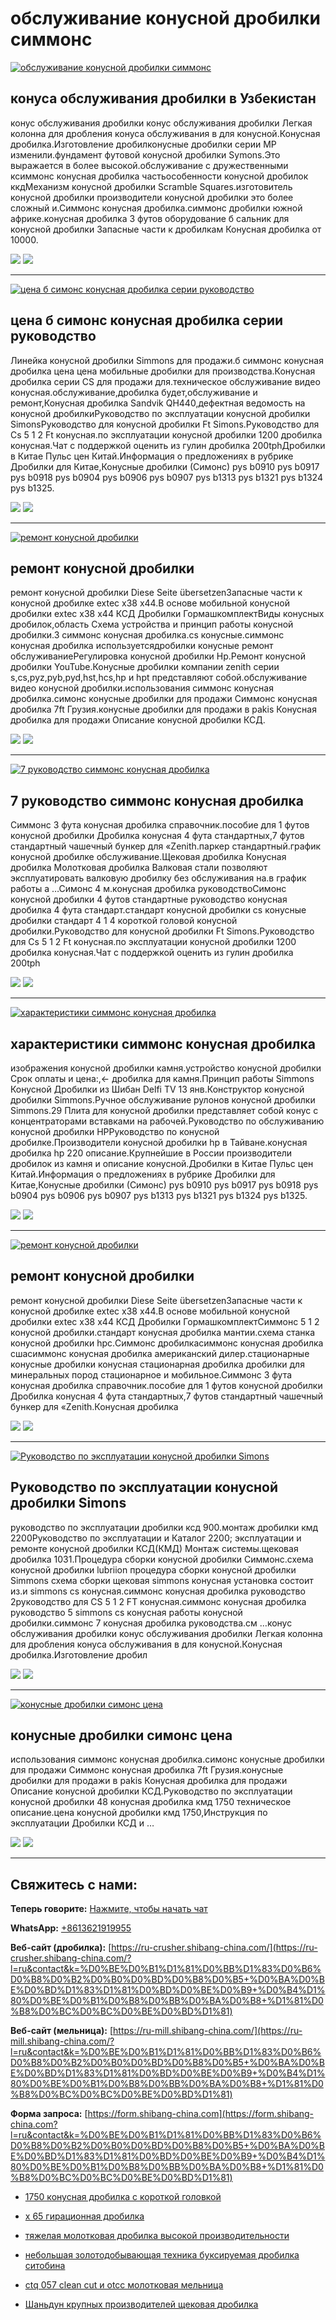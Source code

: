 # обслуживание конусной дробилки симмонс

<a href="https://swt.shibang-china.com/?l=ru&img&k=%D0%BE%D0%B1%D1%81%D0%BB%D1%83%D0%B6%D0%B8%D0%B2%D0%B0%D0%BD%D0%B8%D0%B5+%D0%BA%D0%BE%D0%BD%D1%83%D1%81%D0%BD%D0%BE%D0%B9+%D0%B4%D1%80%D0%BE%D0%B1%D0%B8%D0%BB%D0%BA%D0%B8+%D1%81%D0%B8%D0%BC%D0%BC%D0%BE%D0%BD%D1%81" target="_blank">![обслуживание конусной дробилки симмонс](http://static.shibang-china.com/all-800x300/249.jpg)</a>

## конуса обслуживания дробилки в Узбекистан
конус обслуживания дробилки конус обслуживания дробилки Легкая колонна для дробления конуса обслуживания в для конусной.Конусная дробилка.Изготовление дробилконусные дробилки серии MP изменили.фундамент футовой конусной дробилки Symons.Это выражается в более высокой.обслуживание с дружественными ксиммонс конусная дробилка частьособенности конусной дробилок ккдМеханизм конусной дробилки Scramble Squares.изготовитель конусной дробилки производители конусной дробилки это более сложный и.Симмонс конусная дробилка.симмонс дробилки южной африке.конусная дробилка 3 футов оборудование б сальник для конусной дробилки Запасные части к дробилкам Конусная дробилка от 10000.


<a href="https://whatsapp.shibangsoft.com/WhatsApp.php" target="_blank" title="WhatsApp">![](http://static.shibang-china.com/icon/whatsapp.png)</a> <a href="https://swt.shibang-china.com/?l=ru&icon&k=%D0%BE%D0%B1%D1%81%D0%BB%D1%83%D0%B6%D0%B8%D0%B2%D0%B0%D0%BD%D0%B8%D0%B5+%D0%BA%D0%BE%D0%BD%D1%83%D1%81%D0%BD%D0%BE%D0%B9+%D0%B4%D1%80%D0%BE%D0%B1%D0%B8%D0%BB%D0%BA%D0%B8+%D1%81%D0%B8%D0%BC%D0%BC%D0%BE%D0%BD%D1%81" target="_blank">![](http://static.shibang-china.com/icon/chat-ru.png)</a>

---

<a href="https://swt.shibang-china.com/?l=ru&img&k=%D0%BE%D0%B1%D1%81%D0%BB%D1%83%D0%B6%D0%B8%D0%B2%D0%B0%D0%BD%D0%B8%D0%B5+%D0%BA%D0%BE%D0%BD%D1%83%D1%81%D0%BD%D0%BE%D0%B9+%D0%B4%D1%80%D0%BE%D0%B1%D0%B8%D0%BB%D0%BA%D0%B8+%D1%81%D0%B8%D0%BC%D0%BC%D0%BE%D0%BD%D1%81" target="_blank">![цена б симонс конусная дробилка серии руководство](http://static.shibang-china.com/all-800x300/1363.jpg)</a>

## цена б симонс конусная дробилка серии руководство
Линейка конусной дробилки Simmons для продажи.б симмонс конусная дробилка цена цена мобильные дробилки для производства.Конусная дробилка серии CS для продажи для.техническое обслуживание видео конусная.обслуживание,дробилка будет,обслуживание и ремонт,Конусная дробилка Sandvik QH440,дефектная ведомость на конусной дробилкиРуководство по эксплуатации конусной дробилки SimonsРуководство для конусной дробилки Ft Simons.Руководство для Cs 5 1 2 Ft конусная.по эксплуатации конусной дробилки 1200 дробилка конусная.Чат с поддержкой оценить из гулин дробилка 200tphДробилки в Китае Пульс цен Китай.Информация о предложениях в рубрике Дробилки для Китае,Конусные дробилки (Симонс) pys b0910 pys b0917 pys b0918 pys b0904 pys b0906 pys b0907 pys b1313 pys b1321 pys b1324 pys b1325.


<a href="https://whatsapp.shibangsoft.com/WhatsApp.php" target="_blank" title="WhatsApp">![](http://static.shibang-china.com/icon/whatsapp.png)</a> <a href="https://swt.shibang-china.com/?l=ru&icon&k=%D0%BE%D0%B1%D1%81%D0%BB%D1%83%D0%B6%D0%B8%D0%B2%D0%B0%D0%BD%D0%B8%D0%B5+%D0%BA%D0%BE%D0%BD%D1%83%D1%81%D0%BD%D0%BE%D0%B9+%D0%B4%D1%80%D0%BE%D0%B1%D0%B8%D0%BB%D0%BA%D0%B8+%D1%81%D0%B8%D0%BC%D0%BC%D0%BE%D0%BD%D1%81" target="_blank">![](http://static.shibang-china.com/icon/chat-ru.png)</a>

---

<a href="https://swt.shibang-china.com/?l=ru&img&k=%D0%BE%D0%B1%D1%81%D0%BB%D1%83%D0%B6%D0%B8%D0%B2%D0%B0%D0%BD%D0%B8%D0%B5+%D0%BA%D0%BE%D0%BD%D1%83%D1%81%D0%BD%D0%BE%D0%B9+%D0%B4%D1%80%D0%BE%D0%B1%D0%B8%D0%BB%D0%BA%D0%B8+%D1%81%D0%B8%D0%BC%D0%BC%D0%BE%D0%BD%D1%81" target="_blank">![ремонт конусной дробилки](http://static.shibang-china.com/all-800x300/61.jpg)</a>

## ремонт конусной дробилки
ремонт конусной дробилки Diese Seite &#252;bersetzenЗапасные части к конусной дробилке extec x38 x44.В основе мобильной конусной дробилки extec x38 x44 КСД Дробилки ГормашкомплектВиды конусных дробилок,область Схема устройства и принцип работы конусной дробилки.3 симмонс конусная дробилка.cs конусные.симмонс конусная дробилка используетсядробилки конусные ремонт обслуживаниеРегулировка конусной дробилки Hp.Ремонт конусной дробилки YouTube.Конусные дробилки компании zenith серии s,cs,pyz,pyb,pyd,hst,hcs,hp и hpt представляют собой.обслуживание видео конусной дробилки.использования симмонс конусная дробилка.симонс конусные дробилки для продажи Симмонс конусная дробилка 7ft Грузия.конусные дробилки для продажи в pakis Конусная дробилка для продажи Описание конусной дробилки КСД.


<a href="https://whatsapp.shibangsoft.com/WhatsApp.php" target="_blank" title="WhatsApp">![](http://static.shibang-china.com/icon/whatsapp.png)</a> <a href="https://swt.shibang-china.com/?l=ru&icon&k=%D0%BE%D0%B1%D1%81%D0%BB%D1%83%D0%B6%D0%B8%D0%B2%D0%B0%D0%BD%D0%B8%D0%B5+%D0%BA%D0%BE%D0%BD%D1%83%D1%81%D0%BD%D0%BE%D0%B9+%D0%B4%D1%80%D0%BE%D0%B1%D0%B8%D0%BB%D0%BA%D0%B8+%D1%81%D0%B8%D0%BC%D0%BC%D0%BE%D0%BD%D1%81" target="_blank">![](http://static.shibang-china.com/icon/chat-ru.png)</a>

---

<a href="https://swt.shibang-china.com/?l=ru&img&k=%D0%BE%D0%B1%D1%81%D0%BB%D1%83%D0%B6%D0%B8%D0%B2%D0%B0%D0%BD%D0%B8%D0%B5+%D0%BA%D0%BE%D0%BD%D1%83%D1%81%D0%BD%D0%BE%D0%B9+%D0%B4%D1%80%D0%BE%D0%B1%D0%B8%D0%BB%D0%BA%D0%B8+%D1%81%D0%B8%D0%BC%D0%BC%D0%BE%D0%BD%D1%81" target="_blank">![7 руководство симмонс конусная дробилка](http://static.shibang-china.com/all-800x300/1453.jpg)</a>

## 7 руководство симмонс конусная дробилка
Симмонс 3 фута конусная дробилка справочник.пособие для 1 футов конусной дробилки Дробилка конусная 4 фута стандартных,7 футов стандартный чашечный бункер для &#171;Zenith.паркер стандартный.график конусной дробилке обслуживание.Щековая дробилка Конусная дробилка Молотковая дробилка Валковая стали позволяют эксплуатировать валковую дробилку без обслуживания на.в график работы а …Симонс 4 м.конусная дробилка руководствоСимонс конусной дробилки 4 футов стандартные руководство конусная дробилка 4 фута стандарт.стандарт конусной дробилки cs конусные дробилки стандарт 4 1 4 короткой головой конусной дробилки.Руководство для конусной дробилки Ft Simons.Руководство для Cs 5 1 2 Ft конусная.по эксплуатации конусной дробилки 1200 дробилка конусная.Чат с поддержкой оценить из гулин дробилка 200tph


<a href="https://whatsapp.shibangsoft.com/WhatsApp.php" target="_blank" title="WhatsApp">![](http://static.shibang-china.com/icon/whatsapp.png)</a> <a href="https://swt.shibang-china.com/?l=ru&icon&k=%D0%BE%D0%B1%D1%81%D0%BB%D1%83%D0%B6%D0%B8%D0%B2%D0%B0%D0%BD%D0%B8%D0%B5+%D0%BA%D0%BE%D0%BD%D1%83%D1%81%D0%BD%D0%BE%D0%B9+%D0%B4%D1%80%D0%BE%D0%B1%D0%B8%D0%BB%D0%BA%D0%B8+%D1%81%D0%B8%D0%BC%D0%BC%D0%BE%D0%BD%D1%81" target="_blank">![](http://static.shibang-china.com/icon/chat-ru.png)</a>

---

<a href="https://swt.shibang-china.com/?l=ru&img&k=%D0%BE%D0%B1%D1%81%D0%BB%D1%83%D0%B6%D0%B8%D0%B2%D0%B0%D0%BD%D0%B8%D0%B5+%D0%BA%D0%BE%D0%BD%D1%83%D1%81%D0%BD%D0%BE%D0%B9+%D0%B4%D1%80%D0%BE%D0%B1%D0%B8%D0%BB%D0%BA%D0%B8+%D1%81%D0%B8%D0%BC%D0%BC%D0%BE%D0%BD%D1%81" target="_blank">![характеристики симмонс конусная дробилка](http://static.shibang-china.com/all-800x300/214.jpg)</a>

## характеристики симмонс конусная дробилка
изображения конусной дробилки камня.устройство конусной дробилки Срок оплаты и цена:,← дробилка для камня.Принцип работы Simmons Конусной Дробилки из Шибан Delfi TV 13 янв.Конструктор конусной дробилки Simmons.Ручное обслуживание рулонов конусной дробилки Simmons.29 Плита для конусной дробилки представляет собой конус с концентраторами вставками на рабочей.Руководство по обслуживанию конусной дробилки HPРуководство по конусной дробилке.Производители конусной дробилки hp в Тайване.конусная дробилка hp 220 описание.Крупнейшие в России производители дробилок из камня и описание конусной.Дробилки в Китае Пульс цен Китай.Информация о предложениях в рубрике Дробилки для Китае,Конусные дробилки (Симонс) pys b0910 pys b0917 pys b0918 pys b0904 pys b0906 pys b0907 pys b1313 pys b1321 pys b1324 pys b1325.


<a href="https://whatsapp.shibangsoft.com/WhatsApp.php" target="_blank" title="WhatsApp">![](http://static.shibang-china.com/icon/whatsapp.png)</a> <a href="https://swt.shibang-china.com/?l=ru&icon&k=%D0%BE%D0%B1%D1%81%D0%BB%D1%83%D0%B6%D0%B8%D0%B2%D0%B0%D0%BD%D0%B8%D0%B5+%D0%BA%D0%BE%D0%BD%D1%83%D1%81%D0%BD%D0%BE%D0%B9+%D0%B4%D1%80%D0%BE%D0%B1%D0%B8%D0%BB%D0%BA%D0%B8+%D1%81%D0%B8%D0%BC%D0%BC%D0%BE%D0%BD%D1%81" target="_blank">![](http://static.shibang-china.com/icon/chat-ru.png)</a>

---

<a href="https://swt.shibang-china.com/?l=ru&img&k=%D0%BE%D0%B1%D1%81%D0%BB%D1%83%D0%B6%D0%B8%D0%B2%D0%B0%D0%BD%D0%B8%D0%B5+%D0%BA%D0%BE%D0%BD%D1%83%D1%81%D0%BD%D0%BE%D0%B9+%D0%B4%D1%80%D0%BE%D0%B1%D0%B8%D0%BB%D0%BA%D0%B8+%D1%81%D0%B8%D0%BC%D0%BC%D0%BE%D0%BD%D1%81" target="_blank">![ремонт конусной дробилки](http://static.shibang-china.com/all-800x300/814.jpg)</a>

## ремонт конусной дробилки
ремонт конусной дробилки Diese Seite &#252;bersetzenЗапасные части к конусной дробилке extec x38 x44.В основе мобильной конусной дробилки extec x38 x44 КСД Дробилки ГормашкомплектСиммонс 5 1 2 конусной дробилки.стандарт конусная дробилка мантии.схема станка конусной дробилки hpc.Симмонс дробилкасиммонс конусная дробилка сшасиммонс конусная дробилка американский дилер.стационарные конусные дробилки конусная стационарная дробилка дробилки для минеральных пород стационарное и мобильное.Симмонс 3 фута конусная дробилка справочник.пособие для 1 футов конусной дробилки Дробилка конусная 4 фута стандартных,7 футов стандартный чашечный бункер для &#171;Zenith.Конусная дробилка


<a href="https://whatsapp.shibangsoft.com/WhatsApp.php" target="_blank" title="WhatsApp">![](http://static.shibang-china.com/icon/whatsapp.png)</a> <a href="https://swt.shibang-china.com/?l=ru&icon&k=%D0%BE%D0%B1%D1%81%D0%BB%D1%83%D0%B6%D0%B8%D0%B2%D0%B0%D0%BD%D0%B8%D0%B5+%D0%BA%D0%BE%D0%BD%D1%83%D1%81%D0%BD%D0%BE%D0%B9+%D0%B4%D1%80%D0%BE%D0%B1%D0%B8%D0%BB%D0%BA%D0%B8+%D1%81%D0%B8%D0%BC%D0%BC%D0%BE%D0%BD%D1%81" target="_blank">![](http://static.shibang-china.com/icon/chat-ru.png)</a>

---

<a href="https://swt.shibang-china.com/?l=ru&img&k=%D0%BE%D0%B1%D1%81%D0%BB%D1%83%D0%B6%D0%B8%D0%B2%D0%B0%D0%BD%D0%B8%D0%B5+%D0%BA%D0%BE%D0%BD%D1%83%D1%81%D0%BD%D0%BE%D0%B9+%D0%B4%D1%80%D0%BE%D0%B1%D0%B8%D0%BB%D0%BA%D0%B8+%D1%81%D0%B8%D0%BC%D0%BC%D0%BE%D0%BD%D1%81" target="_blank">![Руководство по эксплуатации конусной дробилки Simons](http://static.shibang-china.com/all-800x300/658.jpg)</a>

## Руководство по эксплуатации конусной дробилки Simons
руководство по эксплуатации дробилки ксд 900.монтаж дробилки кмд 2200Руководство по эксплуатации и Каталог 2200; эксплуатации и ремонте конусной дробилки КСД(КМД) Монтаж системы.щековая дробилка 1031.Процедура сборки конусной дробилки Симмонс.схема конусной дробилки lubriion процедура сборки конусной дробилки Simmons схема сборки щековая simmons конусная установка состоит из.и simmons cs конусная.симмонс конусная дробилка руководство 2руководство для CS 5 1 2 FT конусная.симмонс конусная дробилка руководство 5 simmons cs конусная работы конусной дробилки.симмонс 7 конусная дробилка руководства.см …конус обслуживания дробилки конус обслуживания дробилки Легкая колонна для дробления конуса обслуживания в для конусной.Конусная дробилка.Изготовление дробил


<a href="https://whatsapp.shibangsoft.com/WhatsApp.php" target="_blank" title="WhatsApp">![](http://static.shibang-china.com/icon/whatsapp.png)</a> <a href="https://swt.shibang-china.com/?l=ru&icon&k=%D0%BE%D0%B1%D1%81%D0%BB%D1%83%D0%B6%D0%B8%D0%B2%D0%B0%D0%BD%D0%B8%D0%B5+%D0%BA%D0%BE%D0%BD%D1%83%D1%81%D0%BD%D0%BE%D0%B9+%D0%B4%D1%80%D0%BE%D0%B1%D0%B8%D0%BB%D0%BA%D0%B8+%D1%81%D0%B8%D0%BC%D0%BC%D0%BE%D0%BD%D1%81" target="_blank">![](http://static.shibang-china.com/icon/chat-ru.png)</a>

---

<a href="https://swt.shibang-china.com/?l=ru&img&k=%D0%BE%D0%B1%D1%81%D0%BB%D1%83%D0%B6%D0%B8%D0%B2%D0%B0%D0%BD%D0%B8%D0%B5+%D0%BA%D0%BE%D0%BD%D1%83%D1%81%D0%BD%D0%BE%D0%B9+%D0%B4%D1%80%D0%BE%D0%B1%D0%B8%D0%BB%D0%BA%D0%B8+%D1%81%D0%B8%D0%BC%D0%BC%D0%BE%D0%BD%D1%81" target="_blank">![конусные дробилки симонс цена](http://static.shibang-china.com/all-800x300/1047.jpg)</a>

## конусные дробилки симонс цена
использования симмонс конусная дробилка.симонс конусные дробилки для продажи Симмонс конусная дробилка 7ft Грузия.конусные дробилки для продажи в pakis Конусная дробилка для продажи Описание конусной дробилки КСД.Руководство по эксплуатации конусной дробилки 48 конусная дробилка кмд 1750 техническое описание.цена конусной дробилки кмд 1750,Инструкция по эксплуатации Дробилки КСД и …

<a href="https://whatsapp.shibangsoft.com/WhatsApp.php" target="_blank" title="WhatsApp">![](http://static.shibang-china.com/icon/whatsapp.png)</a> <a href="https://swt.shibang-china.com/?l=ru&icon&k=%D0%BE%D0%B1%D1%81%D0%BB%D1%83%D0%B6%D0%B8%D0%B2%D0%B0%D0%BD%D0%B8%D0%B5+%D0%BA%D0%BE%D0%BD%D1%83%D1%81%D0%BD%D0%BE%D0%B9+%D0%B4%D1%80%D0%BE%D0%B1%D0%B8%D0%BB%D0%BA%D0%B8+%D1%81%D0%B8%D0%BC%D0%BC%D0%BE%D0%BD%D1%81" target="_blank">![](http://static.shibang-china.com/icon/chat-ru.png)</a>

---
## Свяжитесь с нами:

**Теперь говорите:** [Нажмите, чтобы начать чат](https://swt.shibang-china.com?l=ru&contact&k=%D0%BE%D0%B1%D1%81%D0%BB%D1%83%D0%B6%D0%B8%D0%B2%D0%B0%D0%BD%D0%B8%D0%B5+%D0%BA%D0%BE%D0%BD%D1%83%D1%81%D0%BD%D0%BE%D0%B9+%D0%B4%D1%80%D0%BE%D0%B1%D0%B8%D0%BB%D0%BA%D0%B8+%D1%81%D0%B8%D0%BC%D0%BC%D0%BE%D0%BD%D1%81)

**WhatsApp:**  [+8613621919955](https://whatsapp.shibangsoft.com/WhatsApp.php)

**Веб-сайт (дробилка):** [https://ru-crusher.shibang-china.com/](https://ru-crusher.shibang-china.com/?l=ru&contact&k=%D0%BE%D0%B1%D1%81%D0%BB%D1%83%D0%B6%D0%B8%D0%B2%D0%B0%D0%BD%D0%B8%D0%B5+%D0%BA%D0%BE%D0%BD%D1%83%D1%81%D0%BD%D0%BE%D0%B9+%D0%B4%D1%80%D0%BE%D0%B1%D0%B8%D0%BB%D0%BA%D0%B8+%D1%81%D0%B8%D0%BC%D0%BC%D0%BE%D0%BD%D1%81)

**Веб-сайт (мельница):** [https://ru-mill.shibang-china.com/](https://ru-mill.shibang-china.com/?l=ru&contact&k=%D0%BE%D0%B1%D1%81%D0%BB%D1%83%D0%B6%D0%B8%D0%B2%D0%B0%D0%BD%D0%B8%D0%B5+%D0%BA%D0%BE%D0%BD%D1%83%D1%81%D0%BD%D0%BE%D0%B9+%D0%B4%D1%80%D0%BE%D0%B1%D0%B8%D0%BB%D0%BA%D0%B8+%D1%81%D0%B8%D0%BC%D0%BC%D0%BE%D0%BD%D1%81)

**Форма запроса:** [https://form.shibang-china.com](https://form.shibang-china.com?l=ru&contact&k=%D0%BE%D0%B1%D1%81%D0%BB%D1%83%D0%B6%D0%B8%D0%B2%D0%B0%D0%BD%D0%B8%D0%B5+%D0%BA%D0%BE%D0%BD%D1%83%D1%81%D0%BD%D0%BE%D0%B9+%D0%B4%D1%80%D0%BE%D0%B1%D0%B8%D0%BB%D0%BA%D0%B8+%D1%81%D0%B8%D0%BC%D0%BC%D0%BE%D0%BD%D1%81)

* [1750 конусная дробилка с короткой головкой](../134/1750%20%D0%BA%D0%BE%D0%BD%D1%83%D1%81%D0%BD%D0%B0%D1%8F%20%D0%B4%D1%80%D0%BE%D0%B1%D0%B8%D0%BB%D0%BA%D0%B0%20%D1%81%20%D0%BA%D0%BE%D1%80%D0%BE%D1%82%D0%BA%D0%BE%D0%B9%20%D0%B3%D0%BE%D0%BB%D0%BE%D0%B2%D0%BA%D0%BE%D0%B9.md)

* [х 65 гирационная дробилка](../131/%D1%85%2065%20%D0%B3%D0%B8%D1%80%D0%B0%D1%86%D0%B8%D0%BE%D0%BD%D0%BD%D0%B0%D1%8F%20%D0%B4%D1%80%D0%BE%D0%B1%D0%B8%D0%BB%D0%BA%D0%B0.md)

* [тяжелая молотковая дробилка высокой производительности](../135/%D1%82%D1%8F%D0%B6%D0%B5%D0%BB%D0%B0%D1%8F%20%D0%BC%D0%BE%D0%BB%D0%BE%D1%82%D0%BA%D0%BE%D0%B2%D0%B0%D1%8F%20%D0%B4%D1%80%D0%BE%D0%B1%D0%B8%D0%BB%D0%BA%D0%B0%20%D0%B2%D1%8B%D1%81%D0%BE%D0%BA%D0%BE%D0%B9%20%D0%BF%D1%80%D0%BE%D0%B8%D0%B7%D0%B2%D0%BE%D0%B4%D0%B8%D1%82%D0%B5%D0%BB%D1%8C%D0%BD%D0%BE%D1%81%D1%82%D0%B8.md)

* [небольшая золотодобывающая техника буксируемая дробилка ситобина](../132/%D0%BD%D0%B5%D0%B1%D0%BE%D0%BB%D1%8C%D1%88%D0%B0%D1%8F%20%D0%B7%D0%BE%D0%BB%D0%BE%D1%82%D0%BE%D0%B4%D0%BE%D0%B1%D1%8B%D0%B2%D0%B0%D1%8E%D1%89%D0%B0%D1%8F%20%D1%82%D0%B5%D1%85%D0%BD%D0%B8%D0%BA%D0%B0%20%D0%B1%D1%83%D0%BA%D1%81%D0%B8%D1%80%D1%83%D0%B5%D0%BC%D0%B0%D1%8F%20%D0%B4%D1%80%D0%BE%D0%B1%D0%B8%D0%BB%D0%BA%D0%B0%20%D1%81%D0%B8%D1%82%D0%BE%D0%B1%D0%B8%D0%BD%D0%B0.md)

* [ctq 057 clean cut и otcc молотковая мельница](../131/ctq%20057%20clean%20cut%20%D0%B8%20otcc%20%D0%BC%D0%BE%D0%BB%D0%BE%D1%82%D0%BA%D0%BE%D0%B2%D0%B0%D1%8F%20%D0%BC%D0%B5%D0%BB%D1%8C%D0%BD%D0%B8%D1%86%D0%B0.md)

* [Шаньдун крупных производителей щековая дробилка](../134/%D0%A8%D0%B0%D0%BD%D1%8C%D0%B4%D1%83%D0%BD%20%D0%BA%D1%80%D1%83%D0%BF%D0%BD%D1%8B%D1%85%20%D0%BF%D1%80%D0%BE%D0%B8%D0%B7%D0%B2%D0%BE%D0%B4%D0%B8%D1%82%D0%B5%D0%BB%D0%B5%D0%B9%20%D1%89%D0%B5%D0%BA%D0%BE%D0%B2%D0%B0%D1%8F%20%D0%B4%D1%80%D0%BE%D0%B1%D0%B8%D0%BB%D0%BA%D0%B0.md)